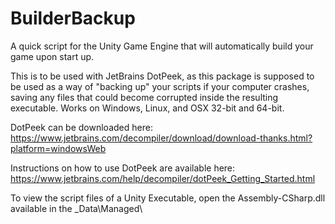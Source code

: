 # BuilderBackup
A quick script for the Unity Game Engine that will automatically build your game upon start up.

This is to be used with JetBrains DotPeek, as this package is supposed to be used as a way of "backing up" your scripts if your computer crashes, saving any files that could become corrupted inside the resulting executable. Works on Windows, Linux, and OSX 32-bit and 64-bit.

DotPeek can be downloaded here: https://www.jetbrains.com/decompiler/download/download-thanks.html?platform=windowsWeb

Instructions on how to use DotPeek are available here: https://www.jetbrains.com/help/decompiler/dotPeek_Getting_Started.html

To view the script files of a Unity Executable, open the Assembly-CSharp.dll available in the \_Data\\Managed\\
